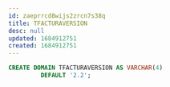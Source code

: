 ```yaml
---
id: zaeprrcd8wijs2zrcn7s38q
title: TFACTURAVERSION
desc: null
updated: 1684912751
created: 1684912751
---
```



```sql
CREATE DOMAIN TFACTURAVERSION AS VARCHAR(4)
         DEFAULT '2.2';
```
